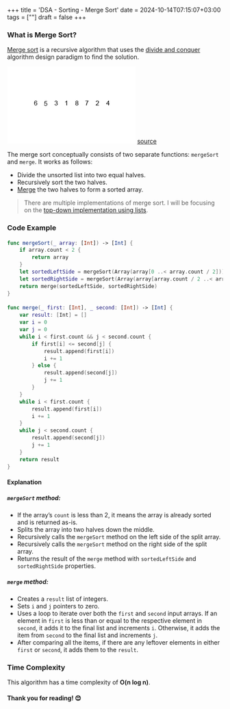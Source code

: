 +++
title = 'DSA - Sorting - Merge Sort'
date = 2024-10-14T07:15:07+03:00
tags = [""]
draft = false
+++

### What is Merge Sort?
[Merge sort](https://en.wikipedia.org/wiki/Merge_sort) is a recursive algorithm that uses the [divide and conquer](https://en.wikipedia.org/wiki/Divide-and-conquer_algorithm) algorithm design paradigm to find the solution.

![alt image](images/Merge-sort-example-300px.gif#center)
[source](https://en.wikipedia.org/wiki/Merge_sort#/media/File:Merge-sort-example-300px.gif)

The merge sort conceptually consists of two separate functions: `mergeSort` and `merge`. It works as follows:
- Divide the unsorted list into two equal halves.
- Recursively sort the two halves.
- [Merge](https://en.wikipedia.org/wiki/Merge_algorithm) the two halves to form a sorted array.

> There are multiple implementations of merge sort. I will be focusing on the [top-down implementation using lists](https://en.wikipedia.org/wiki/Merge_sort#Top-down_implementation_using_lists).

### Code Example
```swift
func mergeSort(_ array: [Int]) -> [Int] {
    if array.count < 2 {
        return array
    }
    let sortedLeftSide = mergeSort(Array(array[0 ..< array.count / 2]))
    let sortedRightSide = mergeSort(Array(array[array.count / 2 ..< array.count]))
    return merge(sortedLeftSide, sortedRightSide)
}

func merge(_ first: [Int], _ second: [Int]) -> [Int] {
    var result: [Int] = []
    var i = 0
    var j = 0
    while i < first.count && j < second.count {
        if first[i] <= second[j] {
            result.append(first[i])
            i += 1
        } else {
            result.append(second[j])
            j += 1
        }
    }
    while i < first.count {
        result.append(first[i])
        i += 1
    }
    while j < second.count {
        result.append(second[j])
        j += 1
    }
    return result
}
```

#### Explanation

##### `mergeSort` method:
- If the array’s `count` is less than 2, it means the array is already sorted and is returned as-is.
- Splits the array into two halves down the middle.
- Recursively calls the `mergeSort` method on the left side of the split array.
- Recursively calls the `mergeSort` method on the right side of the split array.
- Returns the result of the `merge` method with `sortedLeftSide` and `sortedRightSide` properties.

##### `merge` method:
- Creates a `result` list of integers.
- Sets `i` and `j` pointers to zero.
- Uses a loop to iterate over both the `first` and `second` input arrays. If an element in `first` is less than or equal to the respective element in `second`, it adds it to the final list and increments `i`. Otherwise, it adds the item from `second` to the final list and increments `j`.
- After comparing all the items, if there are any leftover elements in either `first` or `second`, it adds them to the `result`.


### Time Complexity
This algorithm has a time complexity of **O(n log n)**.

#### Thank you for reading! 😊